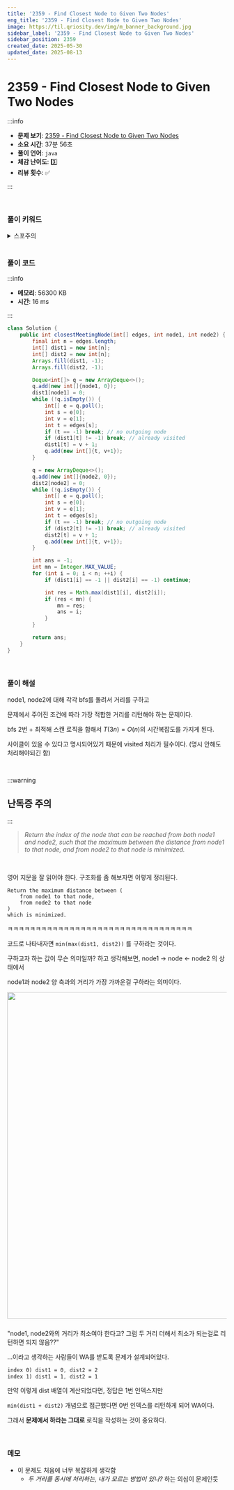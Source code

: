 ```yaml
---
title: '2359 - Find Closest Node to Given Two Nodes'
eng_title: '2359 - Find Closest Node to Given Two Nodes'
image: https://til.qriosity.dev/img/m_banner_background.jpg
sidebar_label: '2359 - Find Closest Node to Given Two Nodes'
sidebar_position: 2359
created_date: 2025-05-30
updated_date: 2025-08-13
---
```


# 2359 - Find Closest Node to Given Two Nodes

:::info

- **문제 보기**: [2359 - Find Closest Node to Given Two Nodes](https://leetcode.com/problems/find-closest-node-to-given-two-nodes)
- **소요 시간**: 37분 56초
- **풀이 언어**: `java`
- **체감 난이도**: 3️⃣
- **리뷰 횟수**: ✅

:::

<br />

### 풀이 키워드

<details>
<summary>스포주의</summary>

`bfs`

</details>

<br />

### 풀이 코드

:::info

- **메모리**: 56300 KB
- **시간**: 16 ms

:::

```java
class Solution {
    public int closestMeetingNode(int[] edges, int node1, int node2) {
        final int n = edges.length;
        int[] dist1 = new int[n];
        int[] dist2 = new int[n];
        Arrays.fill(dist1, -1);
        Arrays.fill(dist2, -1);

        Deque<int[]> q = new ArrayDeque<>();
        q.add(new int[]{node1, 0});
        dist1[node1] = 0;
        while (!q.isEmpty()) {
            int[] e = q.poll();
            int s = e[0];
            int v = e[1];
            int t = edges[s];
            if (t == -1) break; // no outgoing node
            if (dist1[t] != -1) break; // already visited
            dist1[t] = v + 1;
            q.add(new int[]{t, v+1});
        }

        q = new ArrayDeque<>();
        q.add(new int[]{node2, 0});
        dist2[node2] = 0;
        while (!q.isEmpty()) {
            int[] e = q.poll();
            int s = e[0];
            int v = e[1];
            int t = edges[s];
            if (t == -1) break; // no outgoing node
            if (dist2[t] != -1) break; // already visited
            dist2[t] = v + 1;
            q.add(new int[]{t, v+1});
        }

        int ans = -1;
        int mn = Integer.MAX_VALUE;
        for (int i = 0; i < n; ++i) {
            if (dist1[i] == -1 || dist2[i] == -1) continue;

            int res = Math.max(dist1[i], dist2[i]);
            if (res < mn) {
                mn = res;
                ans = i;
            }
        }

        return ans;
    }
}
```

<br />

### 풀이 해설

node1, node2에 대해 각각 bfs를 돌려서 거리를 구하고

문제에서 주어진 조건에 따라 가장 적합한 거리를 리턴해야 하는 문제이다.

bfs 2번 + 최적해 스캔 로직을 합해서 $T(3n) = O(n)$의 시간복잡도를 가지게 된다.

사이클이 있을 수 있다고 명시되어있기 때문에 visited 처리가 필수이다. (명시 안해도 처리해야되긴 함)

<br />

:::warning

## 난독증 주의

:::

> *Return the index of the node that can be reached from both node1 and node2, such that the maximum between the distance from node1 to that node, and from node2 to that node is minimized.*

<br />

영어 지문을 잘 읽어야 한다. 구조화를 좀 해보자면 이렇게 정리된다.

```
Return the maximum distance between (
    from node1 to that node,
    from node2 to that node
)
which is minimized.
```

ㅋㅋㅋㅋㅋㅋㅋㅋㅋㅋㅋㅋㅋㅋㅋㅋㅋㅋㅋㅋㅋㅋㅋㅋㅋㅋㅋㅋㅋㅋㅋㅋㅋ

코드로 나타내자면 `min(max(dist1, dist2))` 를 구하라는 것이다.

구하고자 하는 값이 무슨 의미일까? 하고 생각해보면, node1 -> node &lt;- node2 의 상태에서

node1과 node2 양 측과의 거리가 가장 가까운걸 구하라는 의미이다.

<img src="https://velog.velcdn.com/images/qriosity/post/c5a71fbf-7fdc-457c-a4b0-f5c3a02f89e5/image.png" width="750px" height="auto" />

<br />

### 

"node1, node2와의 거리가 최소여야 한다고? 그럼 두 거리 더해서 최소가 되는걸로 리턴하면 되지 않음??"

...이라고 생각하는 사람들이 WA를 받도록 문제가 설계되어있다.

```css
index 0) dist1 = 0, dist2 = 2
index 1) dist1 = 1, dist2 = 1
```

만약 이렇게 dist 배열이 계산되었다면, 정답은 1번 인덱스지만 

`min(dist1 + dist2)` 개념으로 접근했다면 0번 인덱스를 리턴하게 되어 WA이다.

그래서 **문제에서 하라는 그대로** 로직을 작성하는 것이 중요하다.

<br />

### 메모

- 이 문제도 처음에 너무 복잡하게 생각함
    - *두 거리를 동시에 처리하는, 내가 모르는 방법이 있나?* 하는 의심이 문제인듯